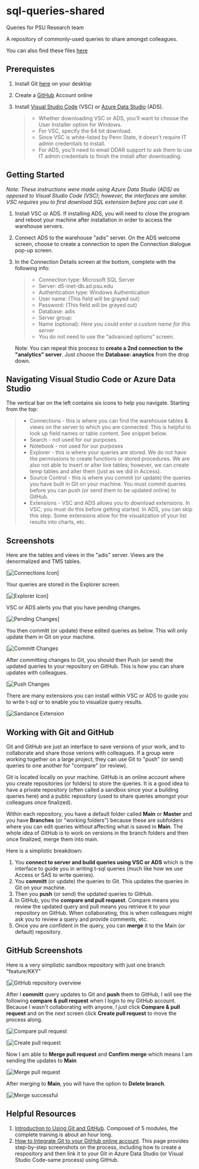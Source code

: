 # sql-queries-shared
Queries for PSU Research team

A repository of commonly-used queries to share amongst colleagues.

You can also find these files [here](https://psu.app.box.com/folder/128933181789)

## Prerequistes
1. Install Git [here](https://git-scm.com/book/en/v2/Getting-Started-Installing-Git) on your desktop
2. Create a [GitHub](https://github.com/) Account online
3. Install [Visual Studio Code](https://code.visualstudio.com/download) (VSC) or [Azure Data Studio](https://docs.microsoft.com/en-us/sql/azure-data-studio/download-azure-data-studio?view=sql-server-ver15) (ADS).

    >* Whether downloading VSC or ADS, you'll want to choose the User Installer option for Windows.
    >* For VSC, specify the 64 bit download.
    >* Since VSC is white-listed by Penn State, it doesn't require IT admin credentials to install.
    >* For ADS, you'll need to email DDAR support to ask them to use IT admin credentials to finish the install after downloading.

## Getting Started
*Note: These instructions were made using Azure Data Studio (ADS) as opposed to Visual Studio Code (VSC); however, the interfaces are similar. VSC requires you to first download SQL extension before you can use it.* 
1. Install VSC or ADS. If installing ADS, you will need to close the program and reboot your machine after installation in order to access the warehouse servers.
2. Connect ADS to the warehouse "adis" server. On the ADS welcome screen, choose to create a connection to open the Connection dialogue pop-up screen. 
3. In the Connection Details screen at the bottom, complete with the following info:

    >* Connection type: Microsoft SQL Server
    >* Server: d5-inet-db.ad.psu.edu
    >* Authentication type: Windows Authentication
    >* User name: (This field will be grayed out)
    >* Password: (This field will be grayed out)
    >* Database: adis
    >* Server group: <Default>
    >* Name (optional): *Here you could enter a custom name for this server*
    >* You do not need to use the “advanced options” screen.

    Note: You can repeat this process to **create a 2nd connection to the "analytics" server**. Just choose the **Database: anaytics** from the drop down.

## Navigating Visual Studio Code or Azure Data Studio
The vertical bar on the left contains six icons to help you navigate. Starting from the top:

 >* Connections - this is where you can find the warehouse tables & views on the server to which you are connected. This is helpful to look up field names or table content. See snippet below.
 >* Search - not used for our purposes
 >* Notebook - not used for our purposes
 >* Explorer - this is where your queries are stored. We do not have the permissions to create functions or stored procedures. We are also not able to insert or alter live tables; however, we can create temp tables and alter them (just as we did in Access).
 >* Source Control - this is where you commit (or update) the queries you have built in Git on your machine. You must commit queries before you can push (or send them to be updated online) to GitHub.
  >* Extensions - VSC and ADS allows you to download extensions. In VSC, you must do this before getting started. In ADS, you can skip this step. Some extensions allow for the visualization of your list results into charts, etc.

## Screenshots
Here are the tables and views in the "adis" server. Views are the denormalized and TMS tables.

[![Connections Icon](https://github.com/kky1/sql-queries-shared/blob/main/screenshots/ADS%20navigation.JPG)]

Your queries are stored in the Explorer screen.

[![Explorer Icon](https://github.com/kky1/sql-queries-shared/blob/main/screenshots/ADS%20navigation2.JPG)]

VSC or ADS alerts you that you have pending changes. 

[![Pending Changes](https://github.com/kky1/sql-queries-shared/blob/main/screenshots/ADS%20navigation3.JPG)]

You then committ (or update) these edited queries as below. This will only update them in Git on your machine.

[![Committ Changes](https://github.com/kky1/sql-queries-shared/blob/main/screenshots/ADS%20navigation5.JPG)

After committing changes to Git, you should then Push (or send) the updated queries to your repository on GitHub. This is how you can share updates with colleagues.

[![Push Changes](https://github.com/kky1/sql-queries-shared/blob/main/screenshots/ADS%20navigation6.JPG) 

There are many extensions you can install within VSC or ADS to guide you to write t-sql or to enable you to visualize query results.

[![Sandance Extension](https://github.com/kky1/sql-queries-shared/blob/main/screenshots/ADS%20navigation7.JPG)

## Working with Git and GitHub
Git and GitHub are just an interface to save versions of your work, and to collaborate and share those verions with colleagues. If a group were working together on a large project, they can use Git to "push" (or send) queries to one another for "compare" (or review). 

Git is located locally on your machine. GitHub is an online account where you create repositories (or folders) to store the queries. It is a good idea to have a private repository (often called a sandbox since your a building queries here) and a public repository (used to share queries amongst your colleagues once finalized).

Within each repository, you have a default folder called **Main** or **Master** and you have **Branches** (or "working folders") because these are subfolders where you can edit queries without affecting what is saved in **Main**. The whole idea of GitHub is to work on versions in the branch folders and then once finalized, merge them into main. 

Here is a simplistic breakdown:
1. You **connect to server and build queries using VSC or ADS** which is the interface to guide you in writing t-sql queries (much like how we use Access or SAS to write queries). 
2. You **committ** (or update) the queries to Git. This updates the queries in Git on your machine.
3. Then you **push** (or send) the updated queries to GitHub. 
4. In GitHub, you the **compare and pull request**. Compare means you review the updated query and pull means you retrieve it to your repository on GitHub. When collaborating, this is when colleagues might ask you to review a query and provide comments, etc.
5. Once you are confident in the query, you can **merge** it to the Main (or default) repository. 

## GitHub Screenshots
Here is a very simplistic sandbox repository with just one branch "feature/KKY" 

[![GitHub repository overview](https://github.com/kky1/sql-queries-shared/blob/main/screenshots/ADS%20navigation11.JPG)

After I **committ** query updates to Git and **push** them to GitHub, I will see the following **compare & pull request** when I login to my GitHub account. Because I wasn't collaborating with anyone, I just click **Compare & pull request**  and on the next screen click **Create pull request** to move the process along.

[![Compare pull request](https://github.com/kky1/sql-queries-shared/blob/main/screenshots/ADS%20navigation8.JPG)

[![Create pull request](https://github.com/kky1/sql-queries-shared/blob/main/screenshots/ADS%20navigation9.JPG)

Now I am able to **Merge pull request** and **Confirm merge** which means I am sending the updates to **Main** 

[![Merge pull request](https://github.com/kky1/sql-queries-shared/blob/main/screenshots/ADS%20navigation10.JPG)

After merging to **Main**, you will have the option to **Delete branch**.

[![Merge successful](https://github.com/kky1/sql-queries-shared/blob/main/screenshots/ADS%20navigation12.JPG)

## Helpful Resources

1. [Introduction to Using Git and GitHub](https://docs.microsoft.com/en-us/learn/modules/introduction-to-github/). Composed of 5 modules, the complete training is about an hour long. 
2. [How to Integrate Git to your GitHub online account](https://www.sqlshack.com/integrating-azure-data-studio-with-git-and-github/). This page provides step-by-step screenshots on the process, including how to create a respository and then link it to your Git in Azure Data Studio (or Visual Studio Code-same process) using GitHub.